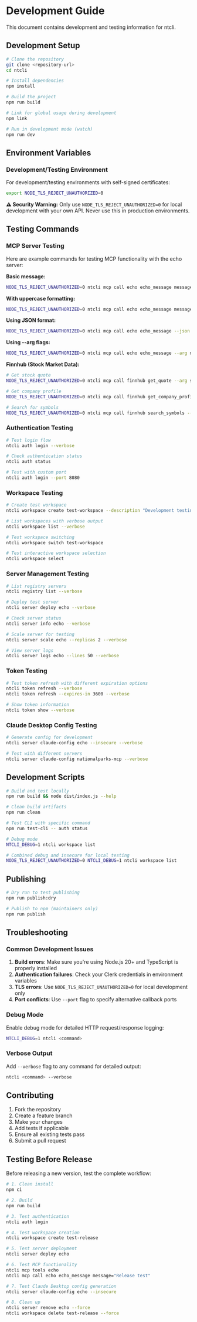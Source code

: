 # Development Guide

This document contains development and testing information for ntcli.

## Development Setup

```bash
# Clone the repository
git clone <repository-url>
cd ntcli

# Install dependencies
npm install

# Build the project
npm run build

# Link for global usage during development
npm link

# Run in development mode (watch)
npm run dev
```

## Environment Variables

### Development/Testing Environment

For development/testing environments with self-signed certificates:

```bash
export NODE_TLS_REJECT_UNAUTHORIZED=0
```

**⚠️ Security Warning:** Only use `NODE_TLS_REJECT_UNAUTHORIZED=0` for local development with your own API. Never use this in production environments.

## Testing Commands

### MCP Server Testing

Here are example commands for testing MCP functionality with the echo server:

**Basic message:**

```bash
NODE_TLS_REJECT_UNAUTHORIZED=0 ntcli mcp call echo echo_message message="Hello World"
```

**With uppercase formatting:**

```bash
NODE_TLS_REJECT_UNAUTHORIZED=0 ntcli mcp call echo echo_message message="Hello World" uppercase=true
```

**Using JSON format:**

```bash
NODE_TLS_REJECT_UNAUTHORIZED=0 ntcli mcp call echo echo_message --json '{"message": "Hello World", "uppercase": true}'
```

**Using --arg flags:**

```bash
NODE_TLS_REJECT_UNAUTHORIZED=0 ntcli mcp call echo echo_message --arg message="Hello World" --arg uppercase=true
```

**Finnhub (Stock Market Data):**

```bash
# Get stock quote
NODE_TLS_REJECT_UNAUTHORIZED=0 ntcli mcp call finnhub get_quote --arg symbol=AAPL

# Get company profile
NODE_TLS_REJECT_UNAUTHORIZED=0 ntcli mcp call finnhub get_company_profile --arg symbol=AAPL

# Search for symbols
NODE_TLS_REJECT_UNAUTHORIZED=0 ntcli mcp call finnhub search_symbols --arg query=Apple
```

### Authentication Testing

```bash
# Test login flow
ntcli auth login --verbose

# Check authentication status
ntcli auth status

# Test with custom port
ntcli auth login --port 8080
```

### Workspace Testing

```bash
# Create test workspace
ntcli workspace create test-workspace --description "Development testing workspace"

# List workspaces with verbose output
ntcli workspace list --verbose

# Test workspace switching
ntcli workspace switch test-workspace

# Test interactive workspace selection
ntcli workspace select
```

### Server Management Testing

```bash
# List registry servers
ntcli registry list --verbose

# Deploy test server
ntcli server deploy echo --verbose

# Check server status
ntcli server info echo --verbose

# Scale server for testing
ntcli server scale echo --replicas 2 --verbose

# View server logs
ntcli server logs echo --lines 50 --verbose
```

### Token Testing

```bash
# Test token refresh with different expiration options
ntcli token refresh --verbose
ntcli token refresh --expires-in 3600 --verbose

# Show token information
ntcli token show --verbose
```

### Claude Desktop Config Testing

```bash
# Generate config for development
ntcli server claude-config echo --insecure --verbose

# Test with different servers
ntcli server claude-config nationalparks-mcp --verbose
```

## Development Scripts

```bash
# Build and test locally
npm run build && node dist/index.js --help

# Clean build artifacts
npm run clean

# Test CLI with specific command
npm run test-cli -- auth status

# Debug mode
NTCLI_DEBUG=1 ntcli workspace list

# Combined debug and insecure for local testing
NODE_TLS_REJECT_UNAUTHORIZED=0 NTCLI_DEBUG=1 ntcli workspace list
```

## Publishing

```bash
# Dry run to test publishing
npm run publish:dry

# Publish to npm (maintainers only)
npm run publish
```

## Troubleshooting

### Common Development Issues

1. **Build errors**: Make sure you're using Node.js 20+ and TypeScript is properly installed
2. **Authentication failures**: Check your Clerk credentials in environment variables
3. **TLS errors**: Use `NODE_TLS_REJECT_UNAUTHORIZED=0` for local development only
4. **Port conflicts**: Use `--port` flag to specify alternative callback ports

### Debug Mode

Enable debug mode for detailed HTTP request/response logging:

```bash
NTCLI_DEBUG=1 ntcli <command>
```

### Verbose Output

Add `--verbose` flag to any command for detailed output:

```bash
ntcli <command> --verbose
```

## Contributing

1. Fork the repository
2. Create a feature branch
3. Make your changes
4. Add tests if applicable
5. Ensure all existing tests pass
6. Submit a pull request

## Testing Before Release

Before releasing a new version, test the complete workflow:

```bash
# 1. Clean install
npm ci

# 2. Build
npm run build

# 3. Test authentication
ntcli auth login

# 4. Test workspace creation
ntcli workspace create test-release

# 5. Test server deployment
ntcli server deploy echo

# 6. Test MCP functionality
ntcli mcp tools echo
ntcli mcp call echo echo_message message="Release test"

# 7. Test Claude Desktop config generation
ntcli server claude-config echo --insecure

# 8. Clean up
ntcli server remove echo --force
ntcli workspace delete test-release --force
```
